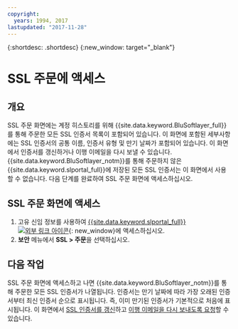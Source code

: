 ```yaml
---
copyright:
  years: 1994, 2017
lastupdated: "2017-11-28"
---
```


{:shortdesc: .shortdesc}
{:new_window: target="_blank"}

# SSL 주문에 액세스

## 개요

SSL 주문 화면에는 계정 히스토리를 위해 {{site.data.keyword.BluSoftlayer_full}}를 통해 주문한 모든 SSL 인증서 목록이 포함되어 있습니다. 이 화면에 포함된 세부사항에는 SSL 인증서의 공통 이름, 인증서 유형 및 만기 날짜가 포함되어 있습니다. 이 화면에서 인증서를 갱신하거나 이행 이메일을 다시 보낼 수 있습니다. {{site.data.keyword.BluSoftlayer_notm}}를 통해 주문하지 않은 {{site.data.keyword.slportal_full}}에 저장된 모든 SSL 인증서는 이 화면에서 사용할 수 없습니다. 다음 단계를 완료하여 SSL 주문 화면에 액세스하십시오.

## SSL 주문 화면에 액세스

1. 고유 신임 정보를 사용하여 [{{site.data.keyword.slportal_full}} ![외부 링크 아이콘](../../icons/launch-glyph.svg "외부 링크 아이콘")](https://control.softlayer.com/){: new_window}에 액세스하십시오.
2. **보안** 메뉴에서 **SSL > 주문**을 선택하십시오.

## 다음 작업

SSL 주문 화면에 액세스하고 나면 {{site.data.keyword.BluSoftlayer_notm}}를 통해 주문한 모든 SSL 인증서가 나열됩니다. 인증서는 만기 날짜에 따라 가장 오래된 인증서부터 최신 인증서 순으로 표시됩니다. 즉, 이미 만기된 인증서가 기본적으로 처음에 표시됩니다. 이 화면에서 [SSL 인증서를 갱신](renew-ssl-certificate.html)하고 [이행 이메일을 다시 보내도록 요청](request-ssl-certificate-fulfillment-email.html)할 수 있습니다.
